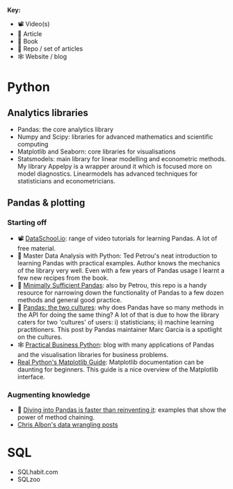 **Key:**
- 📽 Video(s)
- 📃 Article
- 📘 Book
- 📁 Repo / set of articles
- 🕸 Website / blog

# Python
## Analytics libraries
- Pandas: the core analytics library
- Numpy and Scipy: libraries for advanced mathematics and scientific computing
- Matplotlib and Seaborn: core libraries for visualisations
- Statsmodels: main library for linear modelling and econometric methods.  My library Appelpy is a wrapper around it which is focused more on model diagnostics.  Linearmodels has advanced techniques for statisticians and econometricians.

## Pandas & plotting
### Starting off
- 📽 [DataSchool.io](https://www.dataschool.io/start/): range of video tutorials for learning Pandas.  A lot of free material.
- 📘 Master Data Analysis with Python: Ted Petrou's neat introduction to learning Pandas with practical examples.  Author knows the mechanics of the library very well.  Even with a few years of Pandas usage I learnt a few new recipes from the book.
- 📁 [Minimally Sufficient Pandas](https://github.com/tdpetrou/Minimally-Sufficient-Pandas): also by Petrou, this repo is a handy resource for narrowing down the functionality of Pandas to a few dozen methods and general good practice.
- 📃 [Pandas: the two cultures](https://datapythonista.me/blog/pandas-the-two-cultures.html): why does Pandas have so many methods in the API for doing the same thing?  A lot of that is due to how the library caters for two 'cultures' of users: i) statisticians; ii) machine learning practitioners.  This post by Pandas maintainer Marc Garcia is a spotlight on the cultures.
- 🕸 [Practical Business Python](https://pbpython.com/): blog with many applications of Pandas and the visualisation libraries for business problems.
- [Real Python's Matplotlib Guide](https://realpython.com/python-matplotlib-guide): Matplotlib documentation can be daunting for beginners.  This guide is a nice overview of the Matplotlib interface.

### Augmenting knowledge
- 📃 [Diving into Pandas is faster than reinventing it](http://deanla.com/dont_reinvent_pandas.html): examples that show the power of method chaining.
- [Chris Albon's data wrangling posts](https://chrisalbon.com/#python)

# SQL
- SQLhabit.com
- SQLzoo
